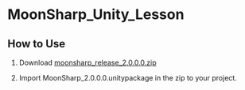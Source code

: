 # MoonSharp_Unity_Lesson



## How to Use

1. Download [moonsharp_release_2.0.0.0.zip](https://github.com/moonsharp-devs/moonsharp/releases/tag/v2.0.0.0)

2. Import MoonSharp_2.0.0.0.unitypackage in the zip to your project.

